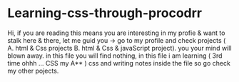 # Learning-css-through-procodrr
 Hi, if you are reading this means you are interesting in my profie & want to stalk here & there, let me guid you ->
 go to my profile and check projects ( A. html & Css projects B. html & Css & javaScript project). you your mind will blown away.
 in this file you will find nothing, in this file i am learning ( 3rd time ohhh ...    CSS my A** ) css and writing notes inside the file so go check my other pojects.
 
